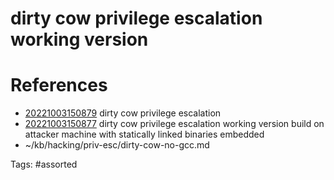 # dirty cow privilege escalation working version

# References
- [20221003150879](/zet/20221003150879/README.md) dirty cow privilege escalation
- [20221003150877](/zet/20221003150877/README.md) dirty cow privilege escalation working version build on attacker machine with statically linked binaries embedded
- ~/kb/hacking/priv-esc/dirty-cow-no-gcc.md

Tags:
    #assorted
